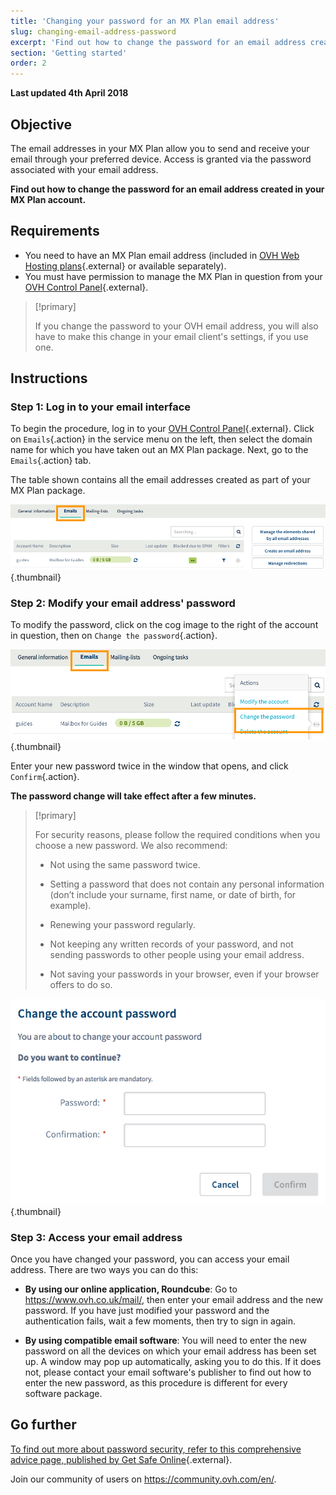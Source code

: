 ```yaml
---
title: 'Changing your password for an MX Plan email address'
slug: changing-email-address-password
excerpt: 'Find out how to change the password for an email address created in your MX Plan account'
section: 'Getting started'
order: 2
---
```


**Last updated 4th April 2018**

## Objective

The email addresses in your MX Plan allow you to send and receive your email through your preferred device. Access is granted via the password associated with your email address.

**Find out how to change the password for an email address created in your MX Plan account.**

## Requirements
- You need to have an MX Plan email address (included in [OVH Web Hosting plans](https://www.ovh.co.uk/web-hosting/){.external} or available separately).
- You must have permission to manage the MX Plan in question from your [OVH Control Panel](https://www.ovh.com/auth/?action=gotomanager){.external}.

> [!primary]
>
> If you change the password to your OVH email address, you will also have to make this change in your email client's settings, if you use one.
>

## Instructions

### Step 1: Log in to your email interface

To begin the procedure, log in to your [OVH Control Panel](https://www.ovh.com/auth/?action=gotomanager){.external}. Click on `Emails`{.action} in the service menu on the left, then select the domain name for which you have taken out an MX Plan package. Next, go to the `Emails`{.action} tab.

The table shown contains all the email addresses created as part of your MX Plan package.

![mxplanpassword](images/change-email-password-step1.png){.thumbnail}

### Step 2: Modify your email address' password

To modify the password, click on the cog image to the right of the account in question, then on `Change the password`{.action}.

![mxplanpassword](images/change-email-password-step2.png){.thumbnail}

Enter your new password twice in the window that opens, and click `Confirm`{.action}.

**The password change will take effect after a few minutes.**

> [!primary]
>
> For security reasons, please follow the required conditions when you choose a new password. We also recommend:
>
> - Not using the same password twice.
>
> - Setting a password that does not contain any personal information (don’t include your surname, first name, or date of birth, for example).
>
> - Renewing your password regularly.
>
> - Not keeping any written records of your password, and not sending passwords to other people using your email address.
>
> - Not saving your passwords in your browser, even if your browser offers to do so.
>

![mxplanpassword](images/change-email-password-step3.png){.thumbnail}

### Step 3: Access your email address

Once you have changed your password, you can access your email address. There are two ways you can do this:

- **By using our online application, Roundcube**: Go to <https://www.ovh.co.uk/mail/>, then enter your email address and the new password. If you have just modified your password and the authentication fails, wait a few moments, then try to sign in again.

- **By using compatible email software**: You will need to enter the new password on all the devices on which your email address has been set up. A window may pop up automatically, asking you to do this. If it does not, please contact your email software's publisher to find out how to enter the new password, as this procedure is different for every software package.

## Go further

[To find out more about password security, refer to this comprehensive advice page, published by Get Safe Online](https://www.getsafeonline.org/protecting-yourself/passwords/){.external}.

Join our community of users on <https://community.ovh.com/en/>.